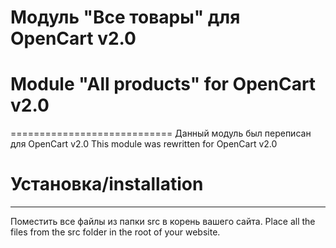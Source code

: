 # Модуль "Все товары" для OpenCart v2.0
# Module "All products" for OpenCart v2.0
============================
Данный модуль был переписан для OpenCart v2.0
This module was rewritten for OpenCart v2.0

# Установка/installation
----------------------------
Поместить все файлы из папки src в корень вашего сайта.
Place all the files from the src folder in the root of your website.
